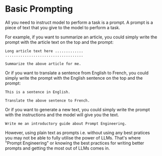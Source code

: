 # Basic Prompting

All you need to instruct model to perform a task is a prompt. A prompt is a piece of text that you give to the model to perform a task. 

For example, if you want to summarize an article, you could simply write the prompt with the article text on the top and the prompt:

```
Long article text here .............
....................................

Summarize the above article for me.
```

Or if you want to translate a sentence from English to French, you could simply write the prompt with the English sentence on the top and the prompt:

```
This is a sentence in English.

Translate the above sentence to French.
```

Or if you want to generate a new text, you could simply write the prompt with the instructions and the model will give you the text.

```
Write me an introductory guide about Prompt Engineering.
```

However, using plain text as prompts i.e. without using any best pratices you may not be able to fully utilise the power of LLMs. That's where "Prompt Engineering" or knowing the best practices for writing better prompts and getting the most out of LLMs comes in.